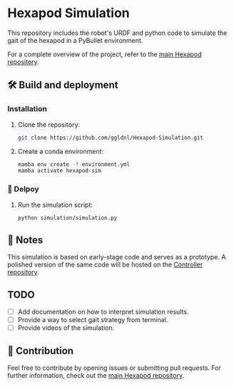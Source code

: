 # Hexapod Simulation

This repository includes the robot's URDF and python code to simulate the gait of the hexapod in a PyBullet environment. 

For a complete overview of the project, refer to the [main Hexapod repository](https://github.com/ggldnl/Hexapod).

## 🛠️ Build and deployment

### Installation

1. Clone the repository:
    ```bash
    git clone https://github.com/ggldnl/Hexapod-Simulation.git
    ```
2. Create a conda environment:
    ```bash
    mamba env create -f environment.yml
    mamba activate hexapod-sim
    ```

### 🚀 Delpoy

1. Run the simulation script:
   ```bash
   python simulation/simulation.py
   ```

## 📝 Notes

This simulation is based on early-stage code and serves as a prototype. A polished version of the same code will be hosted on the [Controller repository](https://github.com/ggldnl/Hexapod-Controller). 

## TODO

- [ ] Add documentation on how to interpret simulation results.
- [ ] Provide a way to select gait strategy from terminal.
- [ ] Provide videos of the simulation.

## 🤝 Contribution

Feel free to contribute by opening issues or submitting pull requests. For further information, check out the [main Hexapod repository](https://github.com/ggldnl/Hexapod).
